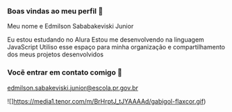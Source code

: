 ### Boas vindas ao meu perfil 🖤

Meu nome e Edmilson Sababakeviski Junior

Eu estou estudando no Alura
Estou me desenvolvendo na linguagem JavaScript
Utiliso esse espaço para minha organização e compartilhamento dos meus projetos desenvolvidos

### Vocẽ entrar em contato comigo 🤎

edmilson.sabakeviski.junior@escola.pr.gov.br

![]https://media1.tenor.com/m/BrHrptJ_tJYAAAAd/gabigol-flaxcor.gif)
